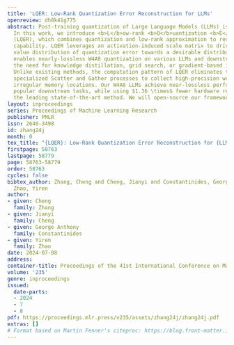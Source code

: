 ```yaml
---
title: 'LQER: Low-Rank Quantization Error Reconstruction for LLMs'
openreview: dh8k41g775
abstract: Post-training quantization of Large Language Models (LLMs) is challenging.
  In this work, we introduce <b>L</b>ow-rank <b>Q</b>uantization <b>E</b>rror <b>R</b>eduction
  (LQER), which combines quantization and low-rank approximation to recover the model
  capability. LQER leverages an activation-induced scale matrix to drive the singular
  value distribution of quantization error towards a desirable distribution, which
  enables nearly-lossless W4A8 quantization on various LLMs and downstream tasks without
  the need for knowledge distillation, grid search, or gradient-based iterative optimization.
  Unlike existing methods, the computation pattern of LQER eliminates the need for
  specialized Scatter and Gather processes to collect high-precision weights from
  irregular memory locations. Our W4A8 LLMs achieve near-lossless performance on six
  popular downstream tasks, while using $1.36 \times$ fewer hardware resources than
  the leading state-of-the-art method. We will open-source our framework at https://github.com/ChengZhang-98/lqer
layout: inproceedings
series: Proceedings of Machine Learning Research
publisher: PMLR
issn: 2640-3498
id: zhang24j
month: 0
tex_title: "{LQER}: Low-Rank Quantization Error Reconstruction for {LLM}s"
firstpage: 58763
lastpage: 58779
page: 58763-58779
order: 58763
cycles: false
bibtex_author: Zhang, Cheng and Cheng, Jianyi and Constantinides, George Anthony and
  Zhao, Yiren
author:
- given: Cheng
  family: Zhang
- given: Jianyi
  family: Cheng
- given: George Anthony
  family: Constantinides
- given: Yiren
  family: Zhao
date: 2024-07-08
address:
container-title: Proceedings of the 41st International Conference on Machine Learning
volume: '235'
genre: inproceedings
issued:
  date-parts:
  - 2024
  - 7
  - 8
pdf: https://proceedings.mlr.press/v235/assets/zhang24j/zhang24j.pdf
extras: []
# Format based on Martin Fenner's citeproc: https://blog.front-matter.io/posts/citeproc-yaml-for-bibliographies/
---
```

